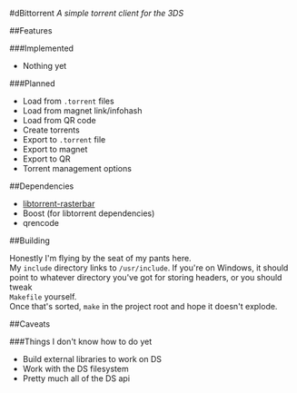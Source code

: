 #dBittorrent
*A simple torrent client for the 3DS*

##Features

###Implemented

- Nothing yet

###Planned

- Load from `.torrent` files
- Load from magnet link/infohash
- Load from QR code
- Create torrents
- Export to `.torrent` file
- Export to magnet
- Export to QR
- Torrent management options

##Dependencies

- [libtorrent-rasterbar](https://github.com/arvidn/libtorrent)
- Boost (for libtorrent dependencies)
- qrencode

##Building

Honestly I'm flying by the seat of my pants here.  
My `include` directory links to `/usr/include`. If you're on Windows, it should  
point to whatever directory you've got for storing headers, or you should tweak  
`Makefile` yourself.  
Once that's sorted, `make` in the project root and hope it doesn't explode.

##Caveats

###Things I don't know how to do yet

- Build external libraries to work on DS
- Work with the DS filesystem
- Pretty much all of the DS api
 
